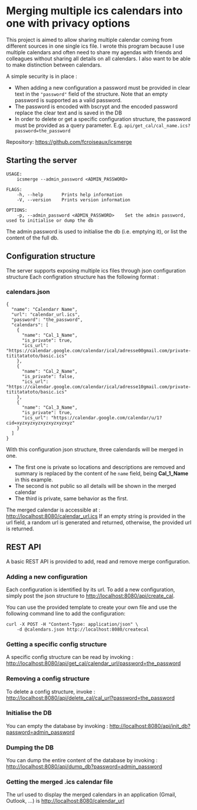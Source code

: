 # Merging multiple ics calendars into one with privacy options
This project is aimed to allow sharing multiple calendar coming from different sources in one single ics file.
I wrote this program because I use multiple calendars and often need to share my agendas with friends and colleagues without sharing all details on all calendars. 
I also want to be able to make distinction between calendars. 

A simple security is in place :
- When adding a new configuration a password must be provided in clear text in the ``"password"`` field of the structure. Note that an empty password is supported as a valid password.
- The password is encoded with bscrypt and the encoded password replace the clear text and is saved in the DB
- In order to delete or get a specific configuration structure, the password must be provided as a query parameter. E.g. ``api/get_cal/cal_name.ics?password=the_password``

Repository: <https://github.com/fcroiseaux/icsmerge>

## Starting the server
```
USAGE:
    icsmerge --admin_password <ADMIN_PASSWORD>

FLAGS:
    -h, --help       Prints help information
    -V, --version    Prints version information

OPTIONS:
    -p, --admin_password <ADMIN_PASSWORD>    Set the admin password, used to initialise or dump the db
```
The admin password is used to initialise the db (i.e. emptying it), or list the content of the full db.

## Configuration structure
The server supports exposing multiple ics files through json configuration structure
Each configration structure has the following format :

### calendars.json
```
{
  "name": "Calendarr Name",   
  "url": "calendar_url.ics",
  "password": "the_password",
  "calendars": [
    {
      "name": "Cal_1_Name",
      "is_private": true,
      "ics_url": "https://calendar.google.com/calendar/ical/adresse00gmail.com/private-tititatatoto/basic.ics"
    },
    {
      "name": "Cal_2_Name",
      "is_private": false,
      "ics_url": "https://calendar.google.com/calendar/ical/adresse10gmail.com/private-tititatatoto/basic.ics"
    },
    {
      "name": "Cal_3_Name",
      "is_private": true,
      "ics_url": "https://calendar.google.com/calendar/u/1?cid=xyzxyzxyzxyzxyzxyzxyz"
    }
  ]
}
```
With this configuration json structure, three calendards will be merged in one. 

- The first one is private so locations and descriptions are removed and summary is replaced by the content of he ```name``` field, being **Cal_1_Name** in this example.
- The second is not public so all details will be shown in the merged calendar
- The third is private, same behavior as the first.

The merged calendar is accessible at : <http://localhost:8080/calendar_url.ics>
If an empty string is provided in the url field, a random url is generated and returned, otherwise, the provided url is returned. 

## REST API
A basic REST API is provided to add, read and remove merge configuration.

### Adding a new configuration
Each configuration is identified by its url. To add a new configuration, simply post the json structure to <http://localhost:8080/api/create_cal>.

You can use the provided template to create your own file and use the following command line to add the configuration:

```
curl -X POST -H "Content-Type: application/json" \
    -d @calendars.json http://localhost:8080/createcal
```

### Getting a specific config structure
A specific config structure can be read by invoking : <http://localhost:8080/api/get_cal/calendar_url/password=the_password>

### Removing a config structure
To delete a config structure, invoke : <http://localhost:8080/api/delete_cal/cal_url?password=the_password>

### Initialise the DB
You can empty the database by invoking : <http://localhost:8080/api/init_db?password=admin_password>

### Dumping the DB
You can dump the entire content of the database by invoking : <http://localhost:8080/api/dump_db?password=admin_password>


### Getting the merged .ics calendar file
The url used to display the merged calendars in an application (Gmail, Outlook, ...) is <http://localhost:8080/calendar_url>

